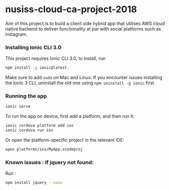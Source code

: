 # nusiss-cloud-ca-project-2018
Aim of this project is to build a client side hybrid app that utilises AWS cloud native backend to deliver functionality at par with social platforms such as instagram.

### Installing Ionic CLI 3.0

This project requires Ionic CLI 3.0, to install, run

```bash
npm install -g ionic@latest
```

Make sure to add `sudo` on Mac and Linux. If you encounter issues installing the Ionic 3 CLI, uninstall the old one using `npm uninstall -g ionic` first.

### Running the app


```bash
ionic serve
```

To run the app on device, first add a platform, and then run it:

```bash
ionic cordova platform add ios
ionic cordova run ios
```

Or open the platform-specific project in the relevant IDE:

```bash
open platforms/ios/MyApp.xcodeproj
```
### Known issues : If jquery not found:
Run : 
```bash
npm install jquery --save
```
